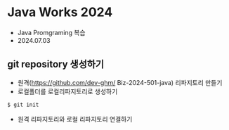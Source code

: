# Java Works 2024
- Java Promgraming 복습
- 2024.07.03

## git repository 생성하기
- 원격(https://github.com/dev-ghm/
Biz-2024-501-java) 리파지토리 만들기
- 로컬폴더를 로컬리파지토리로 생성하기
```bash
$ git init
```
- 원격 리파지토리와 로컬 리파지토리 연결하기
```bash

